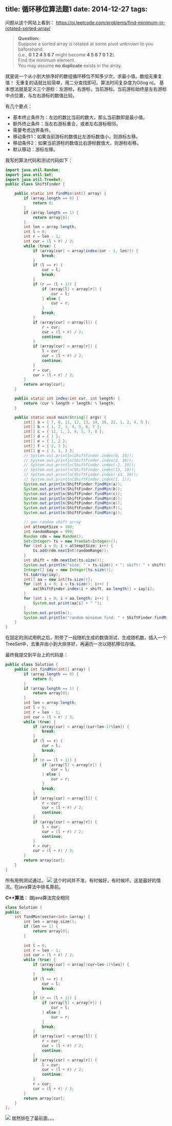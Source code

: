 title: 循环移位算法题1
date: 2014-12-27
tags:
---

问题从这个网站上看到：
https://oj.leetcode.com/problems/find-minimum-in-rotated-sorted-array/

> **Question:**  
Suppose a sorted array is rotated at some pivot unknown to you beforehand.  
(i.e., **0 1 2 4 5 6 7** might become **4 5 6 7 0 1 2**).  
Find the minimum element.  
You may assume **no duplicate** exists in the array.  

就是说一个从小到大排序好的数组循环移位不知多少次，求最小值。数组无重复值！
无重复的话就比较简单，用二分查找即可。算法时间复杂度为O(log n)。
基本想法就是定义三个游标：左游标，右游标，当前游标。当前游标始终是左右游标中点位置，与左右游标的数值比较。

有几个要点：
- 基本终止条件为：左边的数比当前的数大，那么当前数即是最小值。
- 额外终止条件：当左右游标重合，或者左右游标相邻。
- 需要考虑边界条件。
- 移动条件1：如果当前游标的数值比左游标数值小，则游标左移。
- 移动条件2：如果当前游标的数值比右游标数值大，则游标右移。
- 默认移动：游标左移。

<!--more-->

我写的算法代码和测试代码如下：
```java
import java.util.Random; 
import java.util.Set;
import java.util.TreeSet;
public class ShiftFinder {

    public static int findMin(int[] array) {
        if (array.length == 0) {
            return 0;
        }
        if (array.length == 1) {
            return array[0];
        }
        int len = array.length;
        int l = 0;
        int r = len - 1;
        int cur = (l + r) / 2;
        while (true) {
            if (array[cur] < array[index(cur - 1, len)]) {
                break;
            }
            if (l == r) {
                cur = l;
                break;
            }
            if (r == (l + 1)) {
                if (array[l] < array[r]) {
                    cur = l;
                } else {
                    cur = r;
                }
                break;
            }
            if (array[cur] < array[l]) {
                r = cur;
                cur = (l + r) / 2;
                continue;
            }
            if (array[cur] > array[r]) {
                l = cur;
                cur = (l + r) / 2;
                continue;
            }
            r = cur;
            cur = (l + r) / 2;
        }
        return array[cur];
    }

    public static int index(int cur, int length) {
        return (cur % length + length) % length;
    }

    public static void main(String[] args) {
        int[] a = { 7, 8, 11, 12, 13, 14, 19, 22, 1, 2, 4, 5 };
        int[] b = { 1, 2, 3, 4, 5, 6, 7 };
        int[] c = { 11, 1, 2, 4, 5, 7, 8 };
        int[] d = { 1 };
        int[] e = { 1, 2 };
        int[] f = { 2, 1 };
        int[] g = { 3, 1, 2 };
        // System.out.println(ShiftFinder.index(0, 10));
        // System.out.println(ShiftFinder.index(2, 10));
        // System.out.println(ShiftFinder.index(-2, 10));
        // System.out.println(ShiftFinder.index(13, 10));
        // System.out.println(ShiftFinder.index(-13, 10));
        // System.out.println(ShiftFinder.index(1, 1));
        System.out.println(ShiftFinder.findMin(a));
        System.out.println(ShiftFinder.findMin(b));
        System.out.println(ShiftFinder.findMin(c));
        System.out.println(ShiftFinder.findMin(d));
        System.out.println(ShiftFinder.findMin(e));
        System.out.println(ShiftFinder.findMin(f));
        System.out.println(ShiftFinder.findMin(g));

        // gen random shift array
        int attemptSize = 100;
        int randomRange = 999;
        Random rdm = new Random();
        Set<Integer> ts = new TreeSet<Integer>();
        for (int i = 0; i < attemptSize; i++) {
            ts.add(rdm.nextInt(randomRange));
        }
        int shift = rdm.nextInt(ts.size());
        System.out.println("size: " + ts.size() + "; shift: " + shift);
        Integer[] iay = new Integer[ts.size()];
        ts.toArray(iay);
        int[] aa = new int[ts.size()];
        for (int i = 0; i < ts.size(); i++) {
            aa[ShiftFinder.index(i + shift, aa.length)] = iay[i];
        }
        for (int i = 0; i < aa.length; i++) {
            System.out.print(aa[i] + " ");
        }
        System.out.println();
        System.out.println("random minimum find: " + ShiftFinder.findMin(aa));
    }
}
```

在固定的测试用例之后，附带了一段随机生成的数值测试，生成随机数，插入一个TreeSet中，去重并由小到大排序好，再遍历一次以随机移位存储。

最终我提交到平台上的代码是：
```java
public class Solution {
    public int findMin(int[] array) {
        if (array.length == 0) {
            return 0;
        }
        if (array.length == 1) {
            return array[0];
        }
        int len = array.length;
        int l = 0;
        int r = len - 1;
        int cur = (l + r) / 2;
        while (true) {
            if (array[cur] < array[(cur+len-1)%len]) {
                break;
            }
            if (l == r) {
                cur = l;
                break;
            }
            if (r == (l + 1)) {
                if (array[l] < array[r]) {
                    cur = l;
                } else {
                    cur = r;
                }
                break;
            }
            if (array[cur] < array[l]) {
                r = cur;
                cur = (l + r) / 2;
                continue;
            }
            if (array[cur] > array[r]) {
                l = cur;
                cur = (l + r) / 2;
                continue;
            }
            r = cur;
            cur = (l + r) / 2;
        }
        return array[cur];
    }
}
```
所有用例测试通过。
![](http://7teb9z.com1.z0.glb.clouddn.com/java_1.jpg)
这个时间并不准，有时候好，有时候坏。这是最好的情况。在java算法中排名靠前。

**C++算法**：
跟java算法完全相同

```cpp
class Solution {
public:
    int findMin(vector<int> &array) {
        int len = array.size();
        if (len == 1) {
            return array[0];
        }
       
        int l = 0;
        int r = len - 1;
        int cur = (l + r) / 2;
        while (true) {
            if (array[cur] < array[(cur+len-1)%len]) {
                break;
            }
            if (l == r) {
                cur = l;
                break;
            }
            if (r == (l + 1)) {
                if (array[l] < array[r]) {
                    cur = l;
                } else {
                    cur = r;
                }
                break;
            }
            if (array[cur] < array[l]) {
                r = cur;
                cur = (l + r) / 2;
                continue;
            }
            if (array[cur] > array[r]) {
                l = cur;
                cur = (l + r) / 2;
                continue;
            }
            r = cur;
            cur = (l + r) / 2;
        }
        return array[cur];
    }
};
```
![](http://7teb9z.com1.z0.glb.clouddn.com/cpp_1.jpg)
居然排在了最前面。。。